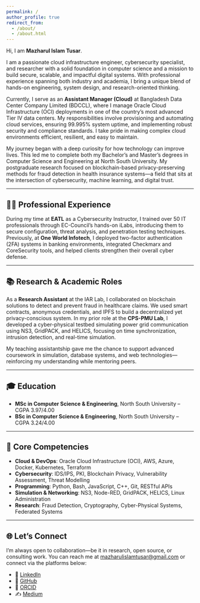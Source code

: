 ```yaml
---
permalink: /
author_profile: true
redirect_from: 
  - /about/
  - /about.html
---
```


Hi, I am **Mazharul Islam Tusar**.

I am a passionate cloud infrastructure engineer, cybersecurity specialist, and researcher with a solid foundation in computer science and a mission to build secure, scalable, and impactful digital systems. With professional experience spanning both industry and academia, I bring a unique blend of hands-on engineering, system design, and research-oriented thinking.

Currently, I serve as an **Assistant Manager (Cloud)** at Bangladesh Data Center Company Limited (BDCCL), where I manage Oracle Cloud Infrastructure (OCI) deployments in one of the country’s most advanced Tier IV data centers. My responsibilities involve provisioning and automating cloud services, ensuring 99.995% system uptime, and implementing robust security and compliance standards. I take pride in making complex cloud environments efficient, resilient, and easy to maintain.

My journey began with a deep curiosity for how technology can improve lives. This led me to complete both my Bachelor’s and Master’s degrees in Computer Science and Engineering at North South University. My postgraduate research focused on blockchain-based privacy-preserving methods for fraud detection in health insurance systems—a field that sits at the intersection of cybersecurity, machine learning, and digital trust.

---

## 👨‍💻 Professional Experience

During my time at **EATL** as a Cybersecurity Instructor, I trained over 50 IT professionals through EC-Council’s hands-on iLabs, introducing them to secure configuration, threat analysis, and penetration testing techniques. Previously, at **One World Infotech**, I deployed two-factor authentication (2FA) systems in banking environments, integrated Checkmarx and CoreSecurity tools, and helped clients strengthen their overall cyber defense.

---

## 📚 Research & Academic Roles

As a **Research Assistant** at the IAR Lab, I collaborated on blockchain solutions to detect and prevent fraud in healthcare claims. We used smart contracts, anonymous credentials, and IPFS to build a decentralized yet privacy-conscious system. In my prior role at the **CPS-PMU Lab**, I developed a cyber-physical testbed simulating power grid communication using NS3, GridPACK, and HELICS, focusing on time synchronization, intrusion detection, and real-time simulation.

My teaching assistantship gave me the chance to support advanced coursework in simulation, database systems, and web technologies—reinforcing my understanding while mentoring peers.

---

## 🎓 Education

- **MSc in Computer Science & Engineering**, North South University – CGPA 3.97/4.00  
- **BSc in Computer Science & Engineering**, North South University – CGPA 3.24/4.00

---

## 🧠 Core Competencies

- **Cloud & DevOps**: Oracle Cloud Infrastructure (OCI), AWS, Azure, Docker, Kubernetes, Terraform
- **Cybersecurity**: IDS/IPS, PKI, Blockchain Privacy, Vulnerability Assessment, Threat Modelling
- **Programming**: Python, Bash, JavaScript, C++, Git, RESTful APIs
- **Simulation & Networking**: NS3, Node-RED, GridPACK, HELICS, Linux Administration
- **Research**: Fraud Detection, Cryptography, Cyber-Physical Systems, Federated Systems

---

## 🌐 Let’s Connect

I’m always open to collaboration—be it in research, open source, or consulting work. You can reach me at [mazharulislamtusar@gmail.com](mailto:mazharulislamtusar@gmail.com) or connect via the platforms below:

- 💼 [LinkedIn](https://www.linkedin.com/in/mazharul-i-tusar)  
- 🐙 [GitHub](https://github.com/mazharsnow)  
- 🧾 [ORCID](https://orcid.org/0000-0001-6225-1487)  
- ✍️ [Medium](https://medium.com/@mazharulislamtusar)

